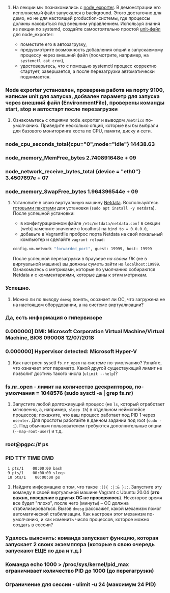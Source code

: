 1. На лекции мы познакомились с [node_exporter](https://github.com/prometheus/node_exporter/releases). В демонстрации его исполняемый файл запускался в background. Этого достаточно для демо, но не для настоящей production-системы, где процессы должны находиться под внешним управлением. Используя знания из лекции по systemd, создайте самостоятельно простой [unit-файл](https://www.freedesktop.org/software/systemd/man/systemd.service.html) для node_exporter:

    * поместите его в автозагрузку,
    * предусмотрите возможность добавления опций к запускаемому процессу через внешний файл (посмотрите, например, на `systemctl cat cron`),
    * удостоверьтесь, что с помощью systemctl процесс корректно стартует, завершается, а после перезагрузки автоматически поднимается.
  
  ### Node exporter установлен, проверена работа на порту 9100, написан unit для запуска, добвален параметр для запуска через внешний файл (EnvironmentFile), проверены команды start, stop и автостарт после перезагрузки
  
  
1. Ознакомьтесь с опциями node_exporter и выводом `/metrics` по-умолчанию. Приведите несколько опций, которые вы бы выбрали для базового мониторинга хоста по CPU, памяти, диску и сети.

### node_cpu_seconds_total{cpu="0",mode="idle"} 14438.63  
### node_memory_MemFree_bytes 2.740891648e + 09  
### node_network_receive_bytes_total {device = "eth0"} 3.4507697e + 07  
### node_memory_SwapFree_bytes 1.964396544e + 09  


1. Установите в свою виртуальную машину [Netdata](https://github.com/netdata/netdata). Воспользуйтесь [готовыми пакетами](https://packagecloud.io/netdata/netdata/install) для установки (`sudo apt install -y netdata`). После успешной установки:
    * в конфигурационном файле `/etc/netdata/netdata.conf` в секции [web] замените значение с localhost на `bind to = 0.0.0.0`,
    * добавьте в Vagrantfile проброс порта Netdata на свой локальный компьютер и сделайте `vagrant reload`:

    ```bash
    config.vm.network "forwarded_port", guest: 19999, host: 19999
    ```

    После успешной перезагрузки в браузере *на своем ПК* (не в виртуальной машине) вы должны суметь зайти на `localhost:19999`. Ознакомьтесь с метриками, которые по умолчанию собираются Netdata и с комментариями, которые даны к этим метрикам.

### Успешно.  

1. Можно ли по выводу `dmesg` понять, осознает ли ОС, что загружена не на настоящем оборудовании, а на системе виртуализации?
### Да, есть информация о гипервизоре
### 0.000000] DMI: Microsoft Corporation Virtual Machine/Virtual Machine, BIOS 090008  12/07/2018  
### 0.000000] Hypervisor detected: Microsoft Hyper-V


1. Как настроен sysctl `fs.nr_open` на системе по-умолчанию? Узнайте, что означает этот параметр. Какой другой существующий лимит не позволит достичь такого числа (`ulimit --help`)?

### fs.nr_open - лимит на количество дескрипторов, по-умолчания = 1048576 (sudo sysctl -a | grep fs.nr)

1. Запустите любой долгоживущий процесс (не `ls`, который отработает мгновенно, а, например, `sleep 1h`) в отдельном неймспейсе процессов; покажите, что ваш процесс работает под PID 1 через `nsenter`. Для простоты работайте в данном задании под root (`sudo -i`). Под обычным пользователем требуются дополнительные опции (`--map-root-user`) и т.д.

### root@pgpc:/# ps
   ### PID TTY          TIME CMD  
     1 pts/1    00:00:00 bash  
     9 pts/1    00:00:00 sleep  
     10 pts/1    00:00:00 ps  


1. Найдите информацию о том, что такое `:(){ :|:& };:`. Запустите эту команду в своей виртуальной машине Vagrant с Ubuntu 20.04 (**это важно, поведение в других ОС не проверялось**). Некоторое время все будет "плохо", после чего (минуты) – ОС должна стабилизироваться. Вызов `dmesg` расскажет, какой механизм помог автоматической стабилизации. Как настроен этот механизм по-умолчанию, и как изменить число процессов, которое можно создать в сессии?

### Удалось выяснить: команда запускает функцию, которая запускает 2 своих экземпляра (которые в свою очередь запускают ЕЩЕ по два и т.д.)  
### Команда  echo 1000 > /proc/sys/kernel/pid_max ограничивает количество PID до 1000 (до перегагрузки)  
### Ограничение для сессии - ulimit -u 24 (максимум 24 PID)

